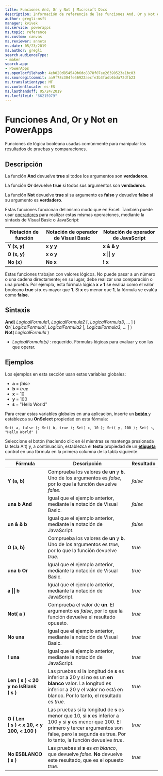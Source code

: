 ```yaml
---
title: Funciones And, Or y Not | Microsoft Docs
description: Información de referencia de las funciones And, Or y Not de PowerApps, con sintaxis y ejemplos
author: gregli-msft
manager: kvivek
ms.service: powerapps
ms.topic: reference
ms.custom: canvas
ms.reviewer: anneta
ms.date: 05/23/2019
ms.author: gregli
search.audienceType:
- maker
search.app:
- PowerApps
ms.openlocfilehash: 4eb020d854549b6dc8878f07ae26390523a1bc03
ms.sourcegitcommit: aa9f78c304fe46922aecfe3b3fadb6bda72dfb23
ms.translationtype: MT
ms.contentlocale: es-ES
ms.lasthandoff: 05/24/2019
ms.locfileid: "66215979"
---
```

# <a name="and-or-and-not-functions-in-powerapps"></a>Funciones And, Or y Not en PowerApps

Funciones de lógica booleana usadas comúnmente para manipular los resultados de pruebas y comparaciones.

## <a name="description"></a>Descripción

La función **And** devuelve **true** si todos los argumentos son **verdaderos**.

La función **Or** devuelve **true** si todos sus argumentos son **verdaderos**.

La función **Not** devuelve **true** si su argumento es **falso** y devuelve **false** si su argumento es **verdadero**.

Estas funciones funcionan del mismo modo que en Excel. También puede usar [operadores](operators.md) para realizar estas mismas operaciones, mediante la sintaxis de Visual Basic o JavaScript:

| Notación de función | Notación de operador de Visual Basic | Notación de operador de JavaScript |
| -------------|------------|--------|
| **Y (x, y)** | **x y y** | **x & & y** |
| **O (x, y)** | **x o y** | **x &#124;&#124; y** |
| **No (x)** | **No x** | **! x** |

Estas funciones trabajan con valores lógicos. No puede pasar a un número o una cadena directamente; en su lugar, debe realizar una comparación o una prueba. Por ejemplo, esta fórmula lógica **x > 1** se evalúa como el valor booleano **true** si **x** es mayor que **1**. Si **x** es menor que **1**, la fórmula se evalúa como **false**.

## <a name="syntax"></a>Sintaxis

**And**( *LogicalFormula1*, *LogicalFormula2* [, *LogicalFormula3*, ... ] )<br>
**Or**( *LogicalFormula1*, *LogicalFormula2* [, *LogicalFormula3*, ... ] )<br>
**Not**( *LogicalFormula* )

- *LogicalFormula(s)* : requerido.  Fórmulas lógicas para evaluar y con las que operar.

## <a name="examples"></a>Ejemplos

Los ejemplos en esta sección usan estas variables globales:

- **a** = *false*
- **b** = *true*
- **x** = 10
- **y** = 100
- **s** = "Hello World"

Para crear estas variables globales en una aplicación, inserte un [ **botón** ](../controls/control-button.md) y establezca su **OnSelect** propiedad en esta fórmula:

```powerapps-dot
Set( a, false ); Set( b, true ); Set( x, 10 ); Set( y, 100 ); Set( s, "Hello World" )
```

Seleccione el botón (haciendo clic en él mientras se mantenga presionada la tecla Alt) y, a continuación, establezca el **texto** propiedad de un [ **etiqueta** ](../controls/control-text-box.md) control en una fórmula en la primera columna de la tabla siguiente.

| Fórmula | Descripción | Resultado |
|---------|-------------|--------|
| **Y (a, b)** | Comprueba los valores de **un** y **b**.  Uno de los argumentos es *false*, por lo que la función devuelve *false*. | *false* |
| **una b And** | Igual que el ejemplo anterior, mediante la notación de Visual Basic. | *false* |
| **un & & b** | Igual que el ejemplo anterior, mediante la notación de JavaScript. | *false* |
| **O (a, b)** | Comprueba los valores de **un** y **b**. Uno de los argumentos es *true*, por lo que la función devuelve *true*. | *true* |
| **una b Or** | Igual que el ejemplo anterior, mediante la notación de Visual Basic. | *true* |
| **a &#124;&#124; b** | Igual que el ejemplo anterior, mediante la notación de JavaScript. | *true* |
| **Not( a )** | Comprueba el valor de **un**. El argumento es *false*, por lo que la función devuelve el resultado opuesto. | *true* |
| **No una** | Igual que el ejemplo anterior, mediante la notación de Visual Basic. | *true* |
| **! una** | Igual que el ejemplo anterior, mediante la notación de JavaScript. | *true* |
| **Len (&nbsp;s&nbsp;)&nbsp;<&nbsp;20 y&nbsp;no&nbsp;IsBlank (&nbsp;s&nbsp;)** | Las pruebas si la longitud de **s** es inferior a 20 y si no es un **en blanco** valor. La longitud es inferior a 20 y el valor no está en blanco. Por lo tanto, el resultado es *true*. | *true* |
| **O (&nbsp;Len (&nbsp;s&nbsp;)&nbsp;<&nbsp;x 10,&nbsp;<&nbsp;y 100,&nbsp;<&nbsp;100&nbsp;)** | Las pruebas si la longitud de **s** es menor que 10, si **x** es inferior a 100 y si **y** es menor que 100. El primero y tercer argumentos son false, pero la segunda es true. Por lo tanto, la función devuelve *true*. | *true* |
| **No ESBLANCO (&nbsp;s&nbsp;)** | Las pruebas si **s** es *en blanco*, que devuelve *false*. **No** devuelve este resultado, que es el opuesto *true*. | *true* |